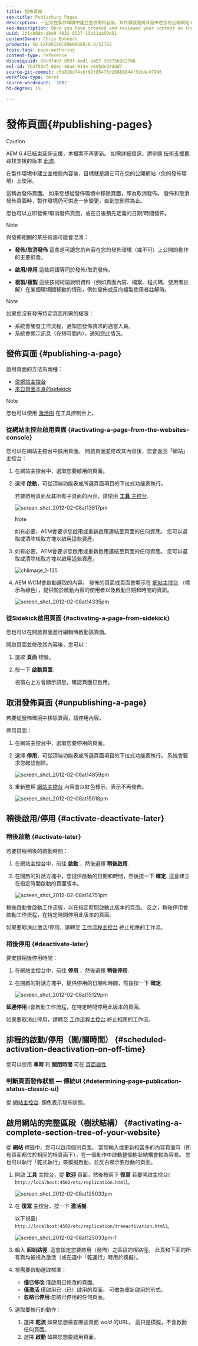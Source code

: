 ```yaml
---
title: 發佈頁面
seo-title: Publishing Pages
description: 一旦您在製作環境中建立並檢閱內容後，其目標就是將其發佈在您的公開網站上。
seo-description: Once you have created and reviewed your content on the author environment, the goal is to make it available on your public website.
uuid: 2b1cb08b-dbe9-4032-8527-15a11aa59d51
contentOwner: Chris Bohnert
products: SG_EXPERIENCEMANAGER/6.4/SITES
topic-tags: page-authoring
content-type: reference
discoiquuid: 80c9f4b7-d59f-4ed1-a457-300756962708
exl-id: 7b3f58df-036e-46a8-913e-e695de34ddd7
source-git-commit: c5b816d74c6f02f85476d16868844f39b4c47996
workflow-type: tm+mt
source-wordcount: '1082'
ht-degree: 1%

---
```


# 發佈頁面{#publishing-pages}

>[!CAUTION]
>
>AEM 6.4已結束延伸支援，本檔案不再更新。 如需詳細資訊，請參閱 [技術支援期](https://helpx.adobe.com//tw/support/programs/eol-matrix.html). 尋找支援的版本 [此處](https://experienceleague.adobe.com/docs/).

在製作環境中建立並檢閱內容後，目標就是讓它可在您的公開網站（您的發佈環境）上使用。

這稱為發佈頁面。 如果您想從發佈環境中移除頁面，即為取消發佈。 發佈和取消發佈頁面時，製作環境仍可供進一步變更，直到您刪除為止。

您也可以立即發佈/取消發佈頁面，或在日後預先定義的日期/時間發佈。

>[!NOTE]
>
>與發佈相關的某些術語可能會混淆：
>
>* **發佈/取消發佈**
   >  這些是可讓您的內容在您的發佈環境（或不可）上公開的動作的主要辭彙。
>
>* **啟用/停用**
   >  這些詞語等同於發佈/取消發佈。
>
>* **複製/複製**
   >  這些技術術語說明資料（例如頁面內容、檔案、程式碼、使用者註解）在某個環境間移動的情形，例如發佈或反向複製使用者註解時。
>


>[!NOTE]
>
>如果您沒有發佈特定頁面所需的權限：
>
>* 系統會觸發工作流程，通知您發佈請求的適當人員。
>* 系統會顯示訊息（在短時間內），通知您此情況。
>


## 發佈頁面 {#publishing-a-page}

啟用頁面的方法有兩種：

* [從網站主控台](#activating-a-page-from-the-websites-console)
* [來自頁面本身的sidekick](#activating-a-page-from-sidekick)

>[!NOTE]
>
>您也可以使用 [激活樹](#howtoactivateacompletesectiontreeofyourwebsite) 在工具控制台上。

### 從網站主控台啟用頁面 {#activating-a-page-from-the-websites-console}

您可以在網站主控台中啟用頁面。 開啟頁面並修改其內容後，您會返回「網站」主控台：

1. 在網站主控台中，選取您要啟用的頁面。
1. 選擇 **啟動**，可從頂端功能表或所選頁面項目的下拉式功能表執行。

   若要啟用頁面及其所有子頁面的內容，請使用 [**工具** 主控台](/help/sites-classic-ui-authoring/classic-page-author-publish-pages.md#howtoactivateacompletesectiontreeofyourwebsite).

   ![screen_shot_2012-02-08at13817pm](assets/screen_shot_2012-02-08at13817pm.png)

   >[!NOTE]
   >
   >如有必要，AEM會要求您啟用或重新啟用連結至頁面的任何資產。 您可以選取或清除核取方塊以啟用這些資產。

1. 如有必要，AEM會要求您啟用或重新啟用連結至頁面的任何資產。 您可以選取或清除核取方塊以啟用這些資產。

   ![chlimage_1-135](assets/chlimage_1-135.png)

1. AEM WCM會啟動選取的內容。 發佈的頁面或頁面會顯示在 [網站主控台](/help/sites-classic-ui-authoring/author-env-basic-handling.md#page-information-on-the-websites-console) （標示為綠色），提供關於啟動內容的使用者以及啟動日期和時間的資訊。

   ![screen_shot_2012-02-08at14335pm](assets/screen_shot_2012-02-08at14335pm.png)

### 從Sidekick啟用頁面 {#activating-a-page-from-sidekick}

您也可以在開啟頁面進行編輯時啟動該頁面。

開啟頁面並修改其內容後，您可以：

1. 選取 **頁面** 標籤。
1. 按一下 **啟動頁面**.

   視窗右上方會顯示訊息，確認頁面已啟用。

## 取消發佈頁面 {#unpublishing-a-page}

若要從發佈環境中移除頁面，請停用內容。

停用頁面：

1. 在網站主控台中，選取您要停用的頁面。
1. 選擇 **停用**，可從頂端功能表或所選頁面項目的下拉式功能表執行。 系統會要求您確認刪除。

   ![screen_shot_2012-02-08at14859pm](assets/screen_shot_2012-02-08at14859pm.png)

1. 重新整理 [網站主控台](/help/sites-classic-ui-authoring/author-env-basic-handling.md#page-information-on-the-websites-console) 內容會以紅色標示，表示不再發佈。

   ![screen_shot_2012-02-08at15018pm](assets/screen_shot_2012-02-08at15018pm.png)

## 稍後啟用/停用 {#activate-deactivate-later}

### 稍後啟動 {#activate-later}

若要排程稍後的啟動時間：

1. 在網站主控台中，前往 **啟動** ，然後選擇 **稍後啟用**.
1. 在開啟的對話方塊中，您提供啟動的日期和時間，然後按一下 **確定**. 這會建立在指定時間啟動的頁面版本。

   ![screen_shot_2012-02-08at14751pm](assets/screen_shot_2012-02-08at14751pm.png)

稍後啟動會啟動工作流程，以在指定時間啟動此版本的頁面。 反之，稍後停用會啟動工作流程，在特定時間停用此版本的頁面。

如果要取消此激活/停用，請轉至 [工作流程主控台](/help/sites-administering/workflows-administering.md#main-pars-title-3-yjqslz-refd) 終止相應的工作流。

### 稍後停用 {#deactivate-later}

要安排稍後停用時間：

1. 在網站主控台中，前往 **停用** ，然後選擇 **稍後停用**.

1. 在開啟的對話方塊中，提供停用的日期和時間，然後按一下 **確定**.

   ![screen_shot_2012-02-08at15129pm](assets/screen_shot_2012-02-08at15129pm.png)

**延遲停用** r會啟動工作流程，在特定時間停用此版本的頁面。

如果要取消此停用，請轉至 [工作流程主控台](/help/sites-administering/workflows-administering.md#main-pars-title-3-yjqslz-refd) 終止相應的工作流。

## 排程的啟動/停用（開/關時間） {#scheduled-activation-deactivation-on-off-time}

您可以使用 **準時** 和 **關閉時間** 可在 [頁面屬性](/help/sites-classic-ui-authoring/classic-page-author-edit-page-properties.md).

### 判斷頁面發佈狀態 — 傳統UI {#determining-page-publication-status-classic-ui}

從 [網站主控台](/help/sites-classic-ui-authoring/author-env-basic-handling.md#page-information-on-the-websites-console). 顏色表示發佈狀態。

## 啟用網站的完整區段（樹狀結構） {#activating-a-complete-section-tree-of-your-website}

從 **網站** 標籤中，您可以啟用個別頁面。 當您輸入或更新相當多的內容頁面時（所有頁面都位於相同的根頁面下），在一個動作中啟動整個樹狀結構會較為容易。 您也可以執行「乾式執行」來模擬啟動，並反白顯示要啟動的頁面。

1. 開啟 **工具** 主控台，從 **歡迎** 頁面，然後按兩下 **復寫** 若要開啟主控台( `http://localhost:4502/etc/replication.html`)。

   ![screen_shot_2012-02-08at125033pm](assets/screen_shot_2012-02-08at125033pm.png)

1. 在 **復寫** 主控台，按一下 **激活樹**.

   以下視窗( `http://localhost:4502/etc/replication/treeactivation.html`)。

   ![screen_shot_2012-02-08at125033pm-1](assets/screen_shot_2012-02-08at125033pm-1.png)

1. 輸入 **起始路徑**. 這會指定您要啟用（發佈）之區段的根路徑。 此頁和下面的所有頁均被視為激活（或在選中「乾運行」時用於模擬）。
1. 視需要啟動選取標準：

   * **僅已修改**:僅啟用已修改的頁面。
   * **僅激活**:僅啟用已（已）啟用的頁面。 可做為重新啟用的形式。
   * **忽略已停用**:忽略已停用的任何頁面。

1. 選取要執行的動作：

   1. 選擇 **乾流** 如果您想檢查哪些頁面 *wold* 的URL。 這只是模擬，不會啟動任何頁面。
   1. 選擇 **啟動** 如果您想要啟用頁面。

